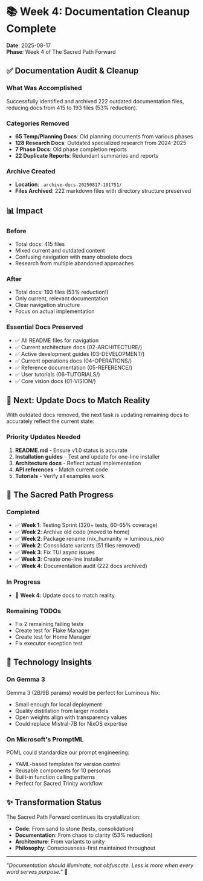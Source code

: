 # 📚 Week 4: Documentation Cleanup Complete

**Date**: 2025-08-17  
**Phase**: Week 4 of The Sacred Path Forward

## ✅ Documentation Audit & Cleanup

### What Was Accomplished
Successfully identified and archived 222 outdated documentation files, reducing docs from 415 to 193 files (53% reduction).

### Categories Removed
- **65 Temp/Planning Docs**: Old planning documents from various phases
- **128 Research Docs**: Outdated specialized research from 2024-2025
- **7 Phase Docs**: Old phase completion reports
- **22 Duplicate Reports**: Redundant summaries and reports

### Archive Created
- **Location**: `.archive-docs-20250817-101751/`
- **Files Archived**: 222 markdown files with directory structure preserved

## 📊 Impact

### Before
- Total docs: 415 files
- Mixed current and outdated content
- Confusing navigation with many obsolete docs
- Research from multiple abandoned approaches

### After  
- Total docs: 193 files (53% reduction!)
- Only current, relevant documentation
- Clear navigation structure
- Focus on actual implementation

### Essential Docs Preserved
- ✅ All README files for navigation
- ✅ Current architecture docs (02-ARCHITECTURE/)
- ✅ Active development guides (03-DEVELOPMENT/)
- ✅ Current operations docs (04-OPERATIONS/)
- ✅ Reference documentation (05-REFERENCE/)
- ✅ User tutorials (06-TUTORIALS/)
- ✅ Core vision docs (01-VISION/)

## 🎯 Next: Update Docs to Match Reality

With outdated docs removed, the next task is updating remaining docs to accurately reflect the current state:

### Priority Updates Needed
1. **README.md** - Ensure v1.0 status is accurate
2. **Installation guides** - Test and update for one-line installer
3. **Architecture docs** - Reflect actual implementation
4. **API references** - Match current code
5. **Tutorials** - Verify all examples work

## 🌟 The Sacred Path Progress

### Completed
- ✅ **Week 1**: Testing Sprint (320+ tests, 60-65% coverage)
- ✅ **Week 2**: Archive old code (moved to home)
- ✅ **Week 2**: Package rename (nix_humanity → luminous_nix)
- ✅ **Week 2**: Consolidate variants (51 files removed)
- ✅ **Week 3**: Fix TUI async issues
- ✅ **Week 3**: Create one-line installer
- ✅ **Week 4**: Documentation audit (222 docs archived)

### In Progress
- 🚧 **Week 4**: Update docs to match reality

### Remaining TODOs
- Fix 2 remaining failing tests
- Create test for Flake Manager
- Create test for Home Manager
- Fix executor exception test

## 💬 Technology Insights

### On Gemma 3
Gemma 3 (2B/9B params) would be perfect for Luminous Nix:
- Small enough for local deployment
- Quality distillation from larger models
- Open weights align with transparency values
- Could replace Mistral-7B for NixOS expertise

### On Microsoft's PromptML
POML could standardize our prompt engineering:
- YAML-based templates for version control
- Reusable components for 10 personas
- Built-in function calling patterns
- Perfect for Sacred Trinity workflow

## ✨ Transformation Status

The Sacred Path Forward continues its crystallization:
- **Code**: From sand to stone (tests, consolidation)
- **Documentation**: From chaos to clarity (53% reduction)
- **Architecture**: From variants to unity
- **Philosophy**: Consciousness-first maintained throughout

---

*"Documentation should illuminate, not obfuscate. Less is more when every word serves purpose."* 🌊